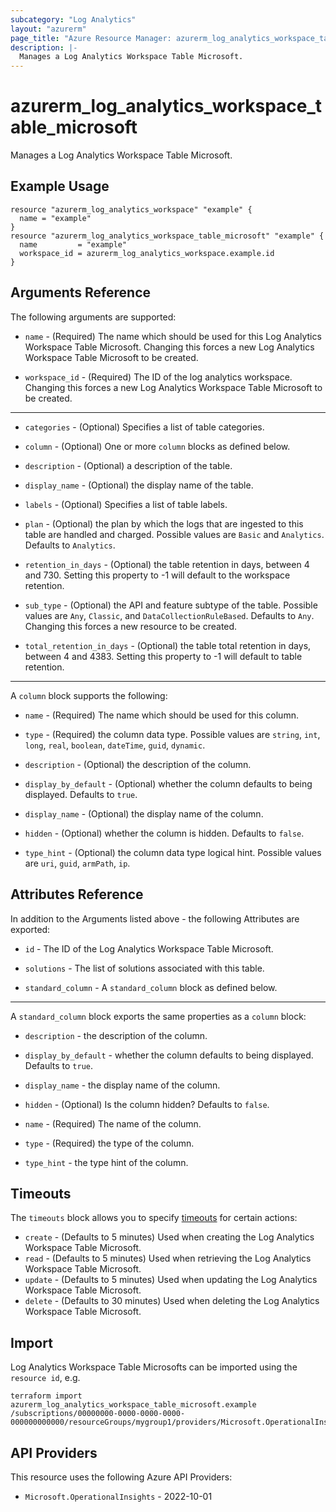```yaml
---
subcategory: "Log Analytics"
layout: "azurerm"
page_title: "Azure Resource Manager: azurerm_log_analytics_workspace_table_microsoft"
description: |-
  Manages a Log Analytics Workspace Table Microsoft.
---
```


# azurerm_log_analytics_workspace_table_microsoft

Manages a Log Analytics Workspace Table Microsoft.

## Example Usage

```hcl
resource "azurerm_log_analytics_workspace" "example" {
  name = "example"
}
resource "azurerm_log_analytics_workspace_table_microsoft" "example" {
  name         = "example"
  workspace_id = azurerm_log_analytics_workspace.example.id
}
```

## Arguments Reference

The following arguments are supported:

* `name` - (Required) The name which should be used for this Log Analytics Workspace Table Microsoft. Changing this forces a new Log Analytics Workspace Table Microsoft to be created.

* `workspace_id` - (Required) The ID of the log analytics workspace. Changing this forces a new Log Analytics Workspace Table Microsoft to be created.

---

* `categories` - (Optional) Specifies a list of table categories.

* `column` - (Optional) One or more `column` blocks as defined below.

* `description` - (Optional) a description of the table.

* `display_name` - (Optional) the display name of the table.

* `labels` - (Optional) Specifies a list of table labels.

* `plan` - (Optional) the plan by which the logs that are ingested to this table are handled and charged. Possible values are `Basic` and `Analytics`. Defaults to `Analytics`.

* `retention_in_days` - (Optional) the table retention in days, between 4 and 730. Setting this property to -1 will default to the workspace retention.

* `sub_type` - (Optional) the API and feature subtype of the table. Possible values are `Any`, `Classic`, and `DataCollectionRuleBased`. Defaults to `Any`. Changing this forces a new resource to be created.

* `total_retention_in_days` - (Optional) the table total retention in days, between 4 and 4383. Setting this property to -1 will default to table retention.

---

A `column` block supports the following:

* `name` - (Required) The name which should be used for this column.

* `type` - (Required) the column data type. Possible values are `string`, `int`, `long`, `real`, `boolean`, `dateTime`, `guid`, `dynamic`.

* `description` - (Optional) the description of the column.

* `display_by_default` - (Optional) whether the column defaults to being displayed. Defaults to `true`.

* `display_name` - (Optional) the display name of the column.

* `hidden` - (Optional) whether the column is hidden. Defaults to `false`.

* `type_hint` - (Optional) the column data type logical hint. Possible values are `uri`, `guid`, `armPath`, `ip`.

## Attributes Reference

In addition to the Arguments listed above - the following Attributes are exported: 

* `id` - The ID of the Log Analytics Workspace Table Microsoft.

* `solutions` - The list of solutions associated with this table.

* `standard_column` - A `standard_column` block as defined below.

---

A `standard_column` block exports the same properties as a `column` block:

* `description` - the description of the column.

* `display_by_default` - whether the column defaults to being displayed. Defaults to `true`.

* `display_name` - the display name of the column.

* `hidden` - (Optional) Is the column hidden? Defaults to `false`.

* `name` - (Required) The name of the column.

* `type` - (Required) the type of the column.

* `type_hint` - the type hint of the column.

## Timeouts

The `timeouts` block allows you to specify [timeouts](https://www.terraform.io/language/resources/syntax#operation-timeouts) for certain actions:

* `create` - (Defaults to 5 minutes) Used when creating the Log Analytics Workspace Table Microsoft.
* `read` - (Defaults to 5 minutes) Used when retrieving the Log Analytics Workspace Table Microsoft.
* `update` - (Defaults to 5 minutes) Used when updating the Log Analytics Workspace Table Microsoft.
* `delete` - (Defaults to 30 minutes) Used when deleting the Log Analytics Workspace Table Microsoft.

## Import

Log Analytics Workspace Table Microsofts can be imported using the `resource id`, e.g.

```shell
terraform import azurerm_log_analytics_workspace_table_microsoft.example /subscriptions/00000000-0000-0000-0000-000000000000/resourceGroups/mygroup1/providers/Microsoft.OperationalInsights/workspaces/workspace1/tables/table1
```

## API Providers
<!-- This section is generated, changes will be overwritten -->
This resource uses the following Azure API Providers:

* `Microsoft.OperationalInsights` - 2022-10-01
